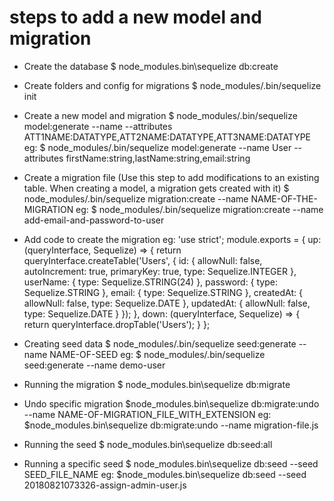 # steps to add a new model and migration

* Create the database
$ node_modules\.bin\sequelize db:create

* Create folders and config for migrations
$ node_modules/.bin/sequelize init

* Create a new model and migration
$ node_modules/.bin/sequelize model:generate --name <MODELNAME> --attributes ATT1NAME:DATATYPE,ATT2NAME:DATATYPE,ATT3NAME:DATATYPE
eg: $ node_modules/.bin/sequelize model:generate --name User --attributes firstName:string,lastName:string,email:string

* Create a migration file
(Use this step to add modifications to an existing table. When creating a model, a migration gets created with it)
$ node_modules/.bin/sequelize migration:create --name NAME-OF-THE-MIGRATION
eg: $ node_modules/.bin/sequelize migration:create --name add-email-and-password-to-user

* Add code to create the migration
eg: 
'use strict';
module.exports = {
  up: (queryInterface, Sequelize) => {
    return queryInterface.createTable('Users', {
      id: {
        allowNull: false,
        autoIncrement: true,
        primaryKey: true,
        type: Sequelize.INTEGER
      },
      userName: {
        type: Sequelize.STRING(24)
      },
      password: {
        type: Sequelize.STRING
      },
      email: {
        type: Sequelize.STRING
      },
      createdAt: {
        allowNull: false,
        type: Sequelize.DATE
      },
      updatedAt: {
        allowNull: false,
        type: Sequelize.DATE
      }
    });
  },
  down: (queryInterface, Sequelize) => {
    return queryInterface.dropTable('Users');
  }
};

* Creating seed data
$ node_modules/.bin/sequelize seed:generate --name NAME-OF-SEED
eg: $ node_modules/.bin/sequelize seed:generate --name demo-user

* Running the migration
$ node_modules\.bin\sequelize db:migrate

* Undo specific migration
$node_modules\.bin\sequelize db:migrate:undo --name NAME-OF-MIGRATION_FILE_WITH_EXTENSION
eg: $node_modules\.bin\sequelize db:migrate:undo --name migration-file.js

* Running the seed
$ node_modules\.bin\sequelize db:seed:all

* Running a specific seed
$ node_modules\.bin\sequelize db:seed --seed SEED_FILE_NAME
eg: $node_modules\.bin\sequelize db:seed --seed 20180821073326-assign-admin-user.js 
